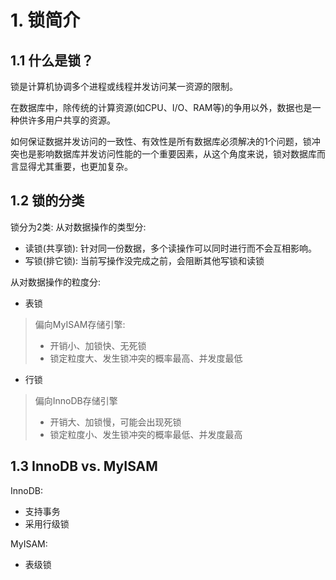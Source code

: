 # 1. 锁简介

## 1.1 什么是锁？

锁是计算机协调多个进程或线程并发访问某一资源的限制。

在数据库中，除传统的计算资源(如CPU、I/O、RAM等)的争用以外，数据也是一种供许多用户共享的资源。

如何保证数据并发访问的一致性、有效性是所有数据库必须解决的1个问题，锁冲突也是影响数据库并发访问性能的一个重要因素，从这个角度来说，锁对数据库而言显得尤其重要，也更加复杂。


## 1.2 锁的分类

锁分为2类:
从对数据操作的类型分:
* 读锁(共享锁): 针对同一份数据，多个读操作可以同时进行而不会互相影响。
* 写锁(排它锁): 当前写操作没完成之前，会阻断其他写锁和读锁

从对数据操作的粒度分:

* 表锁 

> 偏向MyISAM存储引擎:
> * 开销小、加锁快、无死锁
> * 锁定粒度大、发生锁冲突的概率最高、并发度最低

* 行锁

> 偏向InnoDB存储引擎
> * 开销大、加锁慢，可能会出现死锁
> * 锁定粒度小、发生锁冲突的概率最低、并发度最高


## 1.3  InnoDB vs. MyISAM
InnoDB:
* 支持事务
* 采用行级锁


MyISAM:
* 表级锁
